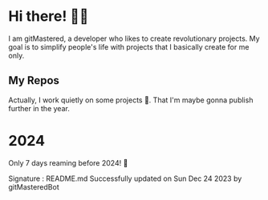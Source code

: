 
# Hi there! 🙋‍♂️
I am gitMastered, a developer who likes to create revolutionary projects.
My goal is to simplify people's life with projects that I basically create for me only.

## My Repos
Actually, I work quietly on some projects 👀. That I'm maybe gonna publish further in the year.

# 2024
Only 7 days reaming before 2024! 🙌

Signature : README.md Successfully updated on Sun Dec 24 2023 by gitMasteredBot


